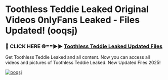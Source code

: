 # Toothless Teddie Leaked Original Videos 0nlyFans Leaked - Files Updated! (ooqsj)

<h3>🔴 CLICK HERE 🌐==►► <a href="https://tinyurl.com/ms9xzufz" rel="nofollow">Toothless Teddie Leaked Updated Files</a></h3>

Get Toothless Teddie Leaked and all content. Now you can access all videos and pictures of Toothless Teddie Leaked. New Updated Files 2025!

[![ooqsj](https://i.imgur.com/PQ7UWWw.gif)](https://tinyurl.com/ms9xzufz)
